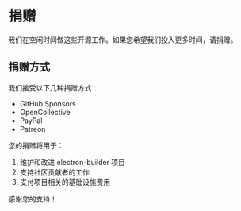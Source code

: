 # 捐赠

我们在空闲时间做这些开源工作。如果您希望我们投入更多时间，请捐赠。

## 捐赠方式

我们接受以下几种捐赠方式：

- GitHub Sponsors
- OpenCollective
- PayPal
- Patreon

您的捐赠将用于：

1. 维护和改进 electron-builder 项目
2. 支持社区贡献者的工作
3. 支付项目相关的基础设施费用

感谢您的支持！